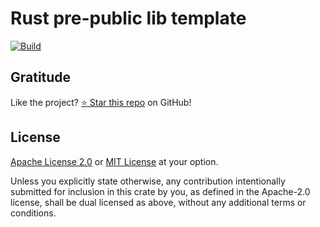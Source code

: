 # Rust pre-public lib template

[![Build](https://github.com/DenisGorbachev/rust-pre-public-lib-template/actions/workflows/ci.yml/badge.svg)](https://github.com/DenisGorbachev/rust-private-lib-template)

## Gratitude

Like the project? [⭐ Star this repo](https://github.com/DenisGorbachev/rust-cli-app-template) on GitHub!

## License

[Apache License 2.0](LICENSE-APACHE) or [MIT License](LICENSE-MIT) at your option.

Unless you explicitly state otherwise, any contribution intentionally submitted for inclusion in this crate by you, as defined in the Apache-2.0 license, shall be dual licensed as above, without any additional terms or conditions.
